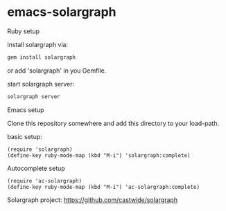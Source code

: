 # emacs-solargraph

Ruby setup

install solargraph via:
```bash
gem install solargraph
```

or add 'solargraph' in you Gemfile.

start solargraph server:
```bash
solargraph server
```

Emacs setup

Clone this repository somewhere and add this directory to your load-path.

basic setup:

```elisp
(require 'solargraph)
(define-key ruby-mode-map (kbd "M-i") 'solargraph:complete)
```

Autocomplete setup

```
(require 'ac-solargraph)
(define-key ruby-mode-map (kbd "M-i") 'ac-solargraph:complete)
```

Solargraph project: https://github.com/castwide/solargraph
